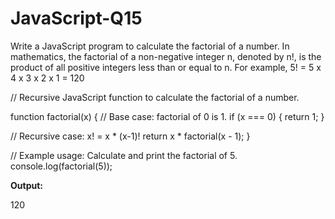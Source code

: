 # JavaScript-Q15
Write a JavaScript program to calculate the factorial of a number.  In mathematics, the factorial of a non-negative integer n, denoted by n!, is the product of all positive integers less than or equal to n. For example, 5! = 5 x 4 x 3 x 2 x 1 = 120


// Recursive JavaScript function to calculate the factorial of a number.

function factorial(x) {
  // Base case: factorial of 0 is 1.
  if (x === 0) {
    return 1;
  }

  // Recursive case: x! = x * (x-1)!
  return x * factorial(x - 1);
}

// Example usage: Calculate and print the factorial of 5.
console.log(factorial(5));

**Output:**

120

